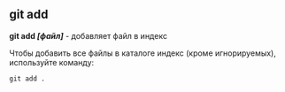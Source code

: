 ## git add

**git add *[файл]*** - добавляет файл в индекс

Чтобы добавить все файлы в каталоге индекс (кроме игнорируемых), используйте команду: 

```bash-
git add .
```